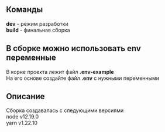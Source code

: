 ## Команды
**dev** - режим разработки  
**build** - финальная сборка

## В сборке можно использовать env переменные
В корне проекта лежит файл **.env-example**  
На его основе создайте файл **.env** c нужными переменными

## Описание
Сборка создавалась с следующими версиями  
node v12.19.0  
yarn v1.22.10